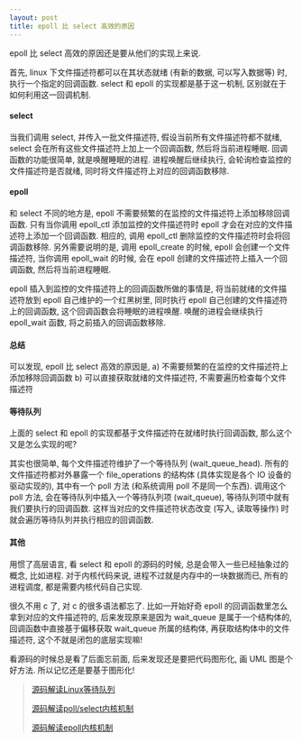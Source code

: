 ```yaml
---
layout: post
title: epoll 比 select 高效的原因
---
```


epoll 比 select 高效的原因还是要从他们的实现上来说.

首先, linux 下文件描述符都可以在其状态就绪 (有新的数据, 可以写入数据等) 时, 执行一个指定的回调函数.
select 和 epoll 的实现都是基于这一机制, 区别就在于如何利用这一回调机制.

#### select

当我们调用 select, 并传入一批文件描述符, 假设当前所有文件描述符都不就绪, select 会在所有这些文件描述符上加上一个回调函数, 
然后将当前进程睡眠. 回调函数的功能很简单, 就是唤醒睡眠的进程. 进程唤醒后继续执行, 会轮询检查监控的文件描述符是否就绪,
同时将文件描述符上对应的回调函数移除.

#### epoll

和 select 不同的地方是, epoll 不需要频繁的在监控的文件描述符上添加移除回调函数.
只有当你调用 epoll_ctl 添加监控的文件描述符时 epoll 才会在对应的文件描述符上添加一个回调函数.
相应的, 调用 epoll_ctl 删除监控的文件描述符时会将回调函数移除. 另外需要说明的是, 调用 epoll_create 的时候,
epoll 会创建一个文件描述符, 当你调用 epoll_wait 的时候, 会在 epoll 创建的文件描述符上插入一个回调函数,
然后将当前进程睡眠.

epoll 插入到监控的文件描述符上的回调函数所做的事情是, 将当前就绪的文件描述符放到 epoll 自己维护的一个红黑树里,
同时执行 epoll 自己创建的文件描述符上的回调函数, 这个回调函数会将睡眠的进程唤醒. 唤醒的进程会继续执行 epoll_wait 函数, 
将之前插入的回调函数移除.

#### 总结

可以发现, epoll 比 select 高效的原因是, a) 不需要频繁的在监控的文件描述符上添加移除回调函数
b) 可以直接获取就绪的文件描述符, 不需要遍历检查每个文件描述符

#### 等待队列

上面的 select 和 epoll 的实现都基于文件描述符在就绪时执行回调函数, 那么这个又是怎么实现的呢?

其实也很简单, 每个文件描述符维护了一个等待队列 (wait_queue_head). 所有的文件描述符都对外暴露一个 file_operations 的结构体 (具体实现是各个 IO 设备的驱动实现的), 其中有一个 poll 方法 (和系统调用 poll 不是同一个东西). 调用这个 poll 方法, 
会在等待队列中插入一个等待队列项 (wait_queue), 等待队列项中就有我们要执行的回调函数.
这样当对应的文件描述符状态改变 (写入, 读取等操作) 时就会遍历等待队列并执行相应的回调函数.

#### 其他

用惯了高层语言, 看 select 和 epoll 的源码的时候, 总是会带入一些已经抽象过的概念, 比如进程.
对于内核代码来说, 进程不过就是内存中的一块数据而已, 所有的进程调度, 都是需要内核代码自己实现.

很久不用 c 了, 对 c 的很多语法都忘了. 比如一开始好奇 epoll 的回调函数里怎么拿到对应的文件描述符的,
后来发现原来是因为 wait_queue 是属于一个结构体的, 回调函数中直接基于偏移获取 wait_queue 所属的结构体,
再获取结构体中的文件描述符, 这个不就是闭包的底层实现嘛!

看源码的时候总是看了后面忘前面, 后来发现还是要把代码图形化, 画 UML 图是个好方法.
所以记忆还是要基于图形化!

> [源码解读Linux等待队列](http://gityuan.com/2018/12/02/linux-wait-queue/)
>
> [源码解读poll/select内核机制](http://gityuan.com/2019/01/05/linux-poll-select/)
>
> [源码解读epoll内核机制](http://gityuan.com/2019/01/06/linux-epoll/)
